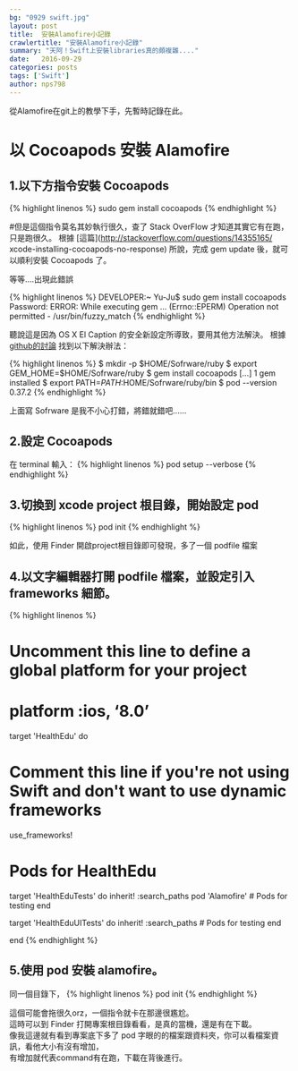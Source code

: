 ```yaml
---
bg: "0929 swift.jpg"
layout: post
title:  安裝Alamofire小記錄
crawlertitle: "安裝Alamofire小記錄"
summary: "天阿！Swift上安裝libraries真的頗複雜...."
date:   2016-09-29
categories: posts
tags: ['Swift']
author: nps798
---
```


從Alamofire在git上的教學下手，先暫時記錄在此。

# 以 Cocoapods 安裝 Alamofire
  

## 1.以下方指令安裝 Cocoapods  

{% highlight linenos %}
sudo gem install cocoapods
{% endhighlight %}

#但是這個指令莫名其妙執行很久，查了 Stack OverFlow 才知道其實它有在跑，只是跑很久。
根據 [這篇](http://stackoverflow.com/questions/14355165/ xcode-installing-cocoapods-no-response) 所說，完成 gem update 後，就可以順利安裝 Cocoapods 了。

等等....出現此錯誤

{% highlight linenos %}
DEVELOPER:~ Yu-Ju$ sudo gem install cocoapods
Password:
ERROR:  While executing gem ... (Errno::EPERM)
    Operation not permitted - /usr/bin/fuzzy_match
{% endhighlight %}

聽說這是因為 OS X El Caption 的安全新設定所導致，要用其他方法解決。
根據 [github的討論](https://github.com/CocoaPods/CocoaPods/issues/3692) 找到以下解決辦法：

{% highlight linenos %}
$ mkdir -p $HOME/Sofrware/ruby
$ export GEM_HOME=$HOME/Sofrware/ruby
$ gem install cocoapods
[...]
1 gem installed
$ export PATH=$PATH:$HOME/Sofrware/ruby/bin
$ pod --version
0.37.2
{% endhighlight %}

上面寫 Sofrware 是我不小心打錯，將錯就錯吧......

## 2.設定 Cocoapods

在 terminal 輸入：
{% highlight linenos %}
pod setup --verbose
{% endhighlight %}

## 3.切換到 xcode project 根目錄，開始設定 pod

{% highlight linenos %}
pod init
{% endhighlight %}

如此，使用 Finder 開啟project根目錄即可發現，多了一個 podfile 檔案

## 4.以文字編輯器打開 podfile 檔案，並設定引入 frameworks 細節。

{% highlight linenos %}
# Uncomment this line to define a global platform for your project
# platform :ios, ‘8.0’

target 'HealthEdu' do
  # Comment this line if you're not using Swift and don't want to use dynamic frameworks
  use_frameworks!

  # Pods for HealthEdu

  target 'HealthEduTests' do
    inherit! :search_paths
    pod 'Alamofire'
    # Pods for testing
  end

  target 'HealthEduUITests' do
    inherit! :search_paths
    # Pods for testing
  end

end
{% endhighlight %}

## 5.使用 pod 安裝 alamofire。

同一個目錄下，
{% highlight linenos %}
pod init
{% endhighlight %}

這個可能會拖很久orz，一個指令就卡在那邊很尷尬。  
這時可以到 Finder 打開專案根目錄看看，是真的當機，還是有在下載。  
像我這邊就有看到專案底下多了 pod 字眼的的檔案跟資料夾，你可以看檔案資訊，看他大小有沒有增加，  
有增加就代表command有在跑，下載在背後進行。




